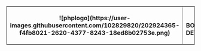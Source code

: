 <!DOCTYPE html>
<html lang="en">
<head>
</head>
<body>


<table border="1" >
    <th>![phplogo](https://user-images.githubusercontent.com/102829820/202924365-f4fb8021-2620-4377-8243-18ed8b02753e.png)

</th>
    <th>
        <b><p align="center">PHP BOOTCAMP DEVELOPER</p><b>
    </th>
   

</table>
    
</body>
</html>
